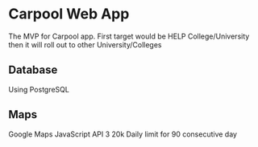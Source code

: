 Carpool Web App
========================

The MVP for Carpool app.
First target would be HELP College/University
then it will roll out to other University/Colleges

Database
--------

Using PostgreSQL

Maps
----

Google Maps JavaScript API 3
20k Daily limit for 90 consecutive day


